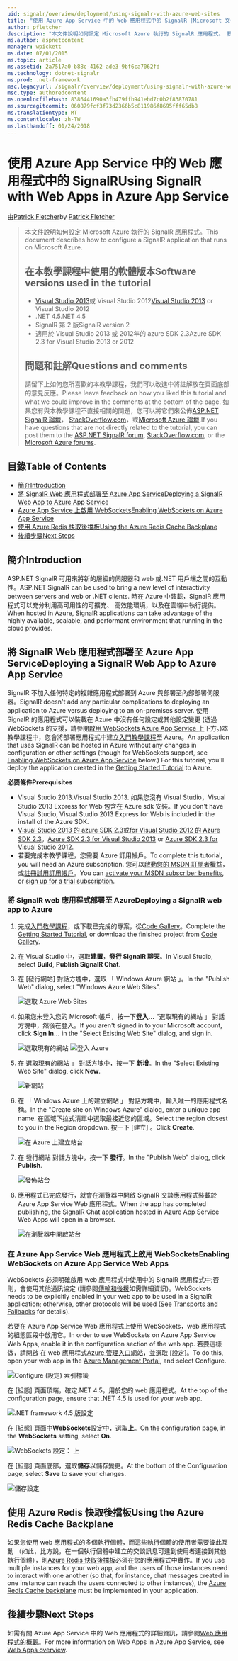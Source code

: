 ```yaml
---
uid: signalr/overview/deployment/using-signalr-with-azure-web-sites
title: "使用 Azure App Service 中的 Web 應用程式中的 SignalR |Microsoft 文件"
author: pfletcher
description: "本文件說明如何設定 Microsoft Azure 執行的 SignalR 應用程式。 教學課程中的軟體版本可用，Visual Studio 2013 或 Vis...."
ms.author: aspnetcontent
manager: wpickett
ms.date: 07/01/2015
ms.topic: article
ms.assetid: 2a7517a0-b88c-4162-ade3-9bf6ca7062fd
ms.technology: dotnet-signalr
ms.prod: .net-framework
msc.legacyurl: /signalr/overview/deployment/using-signalr-with-azure-web-sites
msc.type: authoredcontent
ms.openlocfilehash: 8386441690a3fb479ffb941ebd7c0b2f83870781
ms.sourcegitcommit: 060879fcf3f73d2366b5c811986f8695fff65db8
ms.translationtype: MT
ms.contentlocale: zh-TW
ms.lasthandoff: 01/24/2018
---
```

<a name="using-signalr-with-web-apps-in-azure-app-service"></a><span data-ttu-id="5d597-104">使用 Azure App Service 中的 Web 應用程式中的 SignalR</span><span class="sxs-lookup"><span data-stu-id="5d597-104">Using SignalR with Web Apps in Azure App Service</span></span>
====================
<span data-ttu-id="5d597-105">由[Patrick Fletcher](https://github.com/pfletcher)</span><span class="sxs-lookup"><span data-stu-id="5d597-105">by [Patrick Fletcher](https://github.com/pfletcher)</span></span>

> <span data-ttu-id="5d597-106">本文件說明如何設定 Microsoft Azure 執行的 SignalR 應用程式。</span><span class="sxs-lookup"><span data-stu-id="5d597-106">This document describes how to configure a SignalR application that runs on Microsoft Azure.</span></span>
> 
> ## <a name="software-versions-used-in-the-tutorial"></a><span data-ttu-id="5d597-107">在本教學課程中使用的軟體版本</span><span class="sxs-lookup"><span data-stu-id="5d597-107">Software versions used in the tutorial</span></span>
> 
> 
> - <span data-ttu-id="5d597-108">[Visual Studio 2013](https://www.microsoft.com/visualstudio/eng/2013-downloads)或 Visual Studio 2012</span><span class="sxs-lookup"><span data-stu-id="5d597-108">[Visual Studio 2013](https://www.microsoft.com/visualstudio/eng/2013-downloads) or Visual Studio 2012</span></span>
> - <span data-ttu-id="5d597-109">.NET 4.5</span><span class="sxs-lookup"><span data-stu-id="5d597-109">.NET 4.5</span></span>
> - <span data-ttu-id="5d597-110">SignalR 第 2 版</span><span class="sxs-lookup"><span data-stu-id="5d597-110">SignalR version 2</span></span>
> - <span data-ttu-id="5d597-111">適用於 Visual Studio 2013 或 2012年的 azure SDK 2.3</span><span class="sxs-lookup"><span data-stu-id="5d597-111">Azure SDK 2.3 for Visual Studio 2013 or 2012</span></span>
>   
> 
> 
> ## <a name="questions-and-comments"></a><span data-ttu-id="5d597-112">問題和註解</span><span class="sxs-lookup"><span data-stu-id="5d597-112">Questions and comments</span></span>
> 
> <span data-ttu-id="5d597-113">請留下上如何您所喜歡的本教學課程，我們可以改進中將註解放在頁面底部的意見反應。</span><span class="sxs-lookup"><span data-stu-id="5d597-113">Please leave feedback on how you liked this tutorial and what we could improve in the comments at the bottom of the page.</span></span> <span data-ttu-id="5d597-114">如果您有與本教學課程不直接相關的問題，您可以將它們來公佈[ASP.NET SignalR 論壇](https://forums.asp.net/1254.aspx/1?ASP+NET+SignalR)， [StackOverflow.com](http://stackoverflow.com/)，或[Microsoft Azure 論壇](https://social.msdn.microsoft.com/Forums/windowsazure/home?category=windowsazureplatform).</span><span class="sxs-lookup"><span data-stu-id="5d597-114">If you have questions that are not directly related to the tutorial, you can post them to the [ASP.NET SignalR forum](https://forums.asp.net/1254.aspx/1?ASP+NET+SignalR), [StackOverflow.com](http://stackoverflow.com/), or the [Microsoft Azure forums](https://social.msdn.microsoft.com/Forums/windowsazure/home?category=windowsazureplatform).</span></span>


## <a name="table-of-contents"></a><span data-ttu-id="5d597-115">目錄</span><span class="sxs-lookup"><span data-stu-id="5d597-115">Table of Contents</span></span>

- [<span data-ttu-id="5d597-116">簡介</span><span class="sxs-lookup"><span data-stu-id="5d597-116">Introduction</span></span>](#introduction)
- [<span data-ttu-id="5d597-117">將 SignalR Web 應用程式部署至 Azure App Service</span><span class="sxs-lookup"><span data-stu-id="5d597-117">Deploying a SignalR Web App to Azure App Service</span></span>](#deploying)
- [<span data-ttu-id="5d597-118">Azure App Service 上啟用 WebSockets</span><span class="sxs-lookup"><span data-stu-id="5d597-118">Enabling WebSockets on Azure App Service</span></span>](#websocket)
- [<span data-ttu-id="5d597-119">使用 Azure Redis 快取後擋板</span><span class="sxs-lookup"><span data-stu-id="5d597-119">Using the Azure Redis Cache Backplane</span></span>](#backplane)
- [<span data-ttu-id="5d597-120">後續步驟</span><span class="sxs-lookup"><span data-stu-id="5d597-120">Next Steps</span></span>](#nextsteps)

<a id="introduction"></a>
## <a name="introduction"></a><span data-ttu-id="5d597-121">簡介</span><span class="sxs-lookup"><span data-stu-id="5d597-121">Introduction</span></span>

<span data-ttu-id="5d597-122">ASP.NET SignalR 可用來將新的層級的伺服器和 web 或.NET 用戶端之間的互動性。</span><span class="sxs-lookup"><span data-stu-id="5d597-122">ASP.NET SignalR can be used to bring a new level of interactivity between servers and web or .NET clients.</span></span> <span data-ttu-id="5d597-123">時在 Azure 中裝載，SignalR 應用程式可以充分利用高可用性的可擴充、 高效能環境，以及在雲端中執行提供。</span><span class="sxs-lookup"><span data-stu-id="5d597-123">When hosted in Azure, SignalR applications can take advantage of the highly available, scalable, and performant environment that running in the cloud provides.</span></span>

<a id="deploying"></a>
## <a name="deploying-a-signalr-web-app-to-azure-app-service"></a><span data-ttu-id="5d597-124">將 SignalR Web 應用程式部署至 Azure App Service</span><span class="sxs-lookup"><span data-stu-id="5d597-124">Deploying a SignalR Web App to Azure App Service</span></span>

<span data-ttu-id="5d597-125">SignalR 不加入任何特定的複雜應用程式部署到 Azure 與部署至內部部署伺服器。</span><span class="sxs-lookup"><span data-stu-id="5d597-125">SignalR doesn't add any particular complications to deploying an application to Azure versus deploying to an on-premises server.</span></span> <span data-ttu-id="5d597-126">使用 SignalR 的應用程式可以裝載在 Azure 中沒有任何設定或其他設定變更 (透過 WebSockets 的支援，請參閱[啟用 WebSockets Azure App Service 上](#websocket)下方。)本教學課程中，您會將部署應用程式中建立[入門教學課程](../getting-started/tutorial-getting-started-with-signalr.md)至 Azure。</span><span class="sxs-lookup"><span data-stu-id="5d597-126">An application that uses SignalR can be hosted in Azure without any changes in configuration or other settings (though for WebSockets support, see [Enabling WebSockets on Azure App Service](#websocket) below.) For this tutorial, you'll deploy the application created in the [Getting Started Tutorial](../getting-started/tutorial-getting-started-with-signalr.md) to Azure.</span></span>

<span data-ttu-id="5d597-127">**必要條件**</span><span class="sxs-lookup"><span data-stu-id="5d597-127">**Prerequisites**</span></span>

- <span data-ttu-id="5d597-128">Visual Studio 2013.</span><span class="sxs-lookup"><span data-stu-id="5d597-128">Visual Studio 2013.</span></span> <span data-ttu-id="5d597-129">如果您沒有 Visual Studio，Visual Studio 2013 Express for Web 包含在 Azure sdk 安裝。</span><span class="sxs-lookup"><span data-stu-id="5d597-129">If you don't have Visual Studio, Visual Studio 2013 Express for Web is included in the install of the Azure SDK.</span></span>
- <span data-ttu-id="5d597-130">[Visual Studio 2013 的 azure SDK 2.3](https://go.microsoft.com/fwlink/?linkid=324322&clcid=0x409)或[for Visual Studio 2012 的 Azure SDK 2.3](https://go.microsoft.com/fwlink/p/?linkid=323511)。</span><span class="sxs-lookup"><span data-stu-id="5d597-130">[Azure SDK 2.3 for Visual Studio 2013](https://go.microsoft.com/fwlink/?linkid=324322&clcid=0x409) or [Azure SDK 2.3 for Visual Studio 2012](https://go.microsoft.com/fwlink/p/?linkid=323511).</span></span>
- <span data-ttu-id="5d597-131">若要完成本教學課程，您需要 Azure 訂用帳戶。</span><span class="sxs-lookup"><span data-stu-id="5d597-131">To complete this tutorial, you will need an Azure subscription.</span></span> <span data-ttu-id="5d597-132">您可以[啟動您的 MSDN 訂閱者權益](https://azure.microsoft.com/pricing/member-offers/msdn-benefits-details/)，或[註冊試用訂用帳戶](https://azure.microsoft.com/pricing/free-trial/)。</span><span class="sxs-lookup"><span data-stu-id="5d597-132">You can [activate your MSDN subscriber benefits](https://azure.microsoft.com/pricing/member-offers/msdn-benefits-details/), or [sign up for a trial subscription](https://azure.microsoft.com/pricing/free-trial/).</span></span>

### <a name="deploying-a-signalr-web-app-to-azure"></a><span data-ttu-id="5d597-133">將 SignalR web 應用程式部署至 Azure</span><span class="sxs-lookup"><span data-stu-id="5d597-133">Deploying a SignalR web app to Azure</span></span>

1. <span data-ttu-id="5d597-134">完成[入門教學課程](../getting-started/tutorial-getting-started-with-signalr.md)，或下載已完成的專案，從[Code Gallery](https://code.msdn.microsoft.com/SignalR-Getting-Started-b9d18aa9)。</span><span class="sxs-lookup"><span data-stu-id="5d597-134">Complete the [Getting Started Tutorial](../getting-started/tutorial-getting-started-with-signalr.md), or download the finished project from [Code Gallery](https://code.msdn.microsoft.com/SignalR-Getting-Started-b9d18aa9).</span></span>
2. <span data-ttu-id="5d597-135">在 Visual Studio 中，選取**建置**，**發行 SignalR 聊天**。</span><span class="sxs-lookup"><span data-stu-id="5d597-135">In Visual Studio, select **Build**, **Publish SignalR Chat**.</span></span>
3. <span data-ttu-id="5d597-136">在 [發行網站] 對話方塊中，選取 「 Windows Azure 網站 」。</span><span class="sxs-lookup"><span data-stu-id="5d597-136">In the "Publish Web" dialog, select "Windows Azure Web Sites".</span></span>

    ![選取 Azure Web Sites](using-signalr-with-azure-web-sites/_static/image1.png)
4. <span data-ttu-id="5d597-138">如果您未登入您的 Microsoft 帳戶，按一下**登入...** "選取現有的網站 」 對話方塊中，然後在登入。</span><span class="sxs-lookup"><span data-stu-id="5d597-138">If you aren't signed in to your Microsoft account, click **Sign In...** in the "Select Existing Web Site" dialog, and sign in.</span></span>

    ![選取現有的網站](using-signalr-with-azure-web-sites/_static/image2.png)    ![登入 Azure](using-signalr-with-azure-web-sites/_static/image3.png)
5. <span data-ttu-id="5d597-141">在 選取現有的網站 」 對話方塊中，按一下 **新增**。</span><span class="sxs-lookup"><span data-stu-id="5d597-141">In the "Select Existing Web Site" dialog, click **New**.</span></span>

    ![新網站](using-signalr-with-azure-web-sites/_static/image4.png)
6. <span data-ttu-id="5d597-143">在 「 Windows Azure 上的建立網站 」 對話方塊中，輸入唯一的應用程式名稱。</span><span class="sxs-lookup"><span data-stu-id="5d597-143">In the "Create site on Windows Azure" dialog, enter a unique app name.</span></span> <span data-ttu-id="5d597-144">在區域下拉式清單中選取最接近您的區域。</span><span class="sxs-lookup"><span data-stu-id="5d597-144">Select the region closest to you in the Region dropdown.</span></span> <span data-ttu-id="5d597-145">按一下 [建立] 。</span><span class="sxs-lookup"><span data-stu-id="5d597-145">Click **Create**.</span></span>

    ![在 Azure 上建立站台](using-signalr-with-azure-web-sites/_static/image5.png)
7. <span data-ttu-id="5d597-147">在 發行網站 對話方塊中，按一下 **發行**。</span><span class="sxs-lookup"><span data-stu-id="5d597-147">In the "Publish Web" dialog, click **Publish**.</span></span>

    ![發佈站台](using-signalr-with-azure-web-sites/_static/image6.png)
8. <span data-ttu-id="5d597-149">應用程式已完成發行，就會在瀏覽器中開啟 SignalR 交談應用程式裝載於 Azure App Service Web 應用程式。</span><span class="sxs-lookup"><span data-stu-id="5d597-149">When the app has completed publishing, the SignalR Chat application hosted in Azure App Service Web Apps will open in a browser.</span></span>

    ![在瀏覽器中開啟站台](using-signalr-with-azure-web-sites/_static/image7.png)

<a id="websocket"></a>
### <a name="enabling-websockets-on-azure-app-service-web-apps"></a><span data-ttu-id="5d597-151">在 Azure App Service Web 應用程式上啟用 WebSockets</span><span class="sxs-lookup"><span data-stu-id="5d597-151">Enabling WebSockets on Azure App Service Web Apps</span></span>

<span data-ttu-id="5d597-152">WebSockets 必須明確啟用 web 應用程式中使用中的 SignalR 應用程式中;否則，會使用其他通訊協定 (請參閱[傳輸和後援](../getting-started/introduction-to-signalr.md#transports)如需詳細資訊)。</span><span class="sxs-lookup"><span data-stu-id="5d597-152">WebSockets needs to be explicitly enabled in your web app to be used in a SignalR application; otherwise, other protocols will be used (See [Transports and Fallbacks](../getting-started/introduction-to-signalr.md#transports) for details).</span></span>

<span data-ttu-id="5d597-153">若要在 Azure App Service Web 應用程式上使用 WebSockets，web 應用程式的組態區段中啟用它。</span><span class="sxs-lookup"><span data-stu-id="5d597-153">In order to use WebSockets on Azure App Service Web Apps, enable it in the configuration section of the web app.</span></span> <span data-ttu-id="5d597-154">若要這樣做，請開啟 在 web 應用程式[Azure 管理入口網站](https://manage.windowsazure.com/)，並選取 [設定]。</span><span class="sxs-lookup"><span data-stu-id="5d597-154">To do this, open your web app in the [Azure Management Portal](https://manage.windowsazure.com/), and select Configure.</span></span>

![Configure (設定) 索引標籤](using-signalr-with-azure-web-sites/_static/image8.png)

<span data-ttu-id="5d597-156">在 [組態] 頁面頂端，確定.NET 4.5，用於您的 web 應用程式。</span><span class="sxs-lookup"><span data-stu-id="5d597-156">At the top of the configuration page, ensure that .NET 4.5 is used for your web app.</span></span>

![.NET framework 4.5 版設定](using-signalr-with-azure-web-sites/_static/image9.png)

<span data-ttu-id="5d597-158">在 [組態] 頁面中**WebSockets**設定中，選取**上**。</span><span class="sxs-lookup"><span data-stu-id="5d597-158">On the configuration page, in the **WebSockets** setting, select **On**.</span></span>

![WebSockets 設定： 上](using-signalr-with-azure-web-sites/_static/image10.png)

<span data-ttu-id="5d597-160">在 [組態] 頁面底部，選取**儲存**以儲存變更。</span><span class="sxs-lookup"><span data-stu-id="5d597-160">At the bottom of the Configuration page, select **Save** to save your changes.</span></span>

![儲存設定](using-signalr-with-azure-web-sites/_static/image11.png)

<a id="backplane"></a>
## <a name="using-the-azure-redis-cache-backplane"></a><span data-ttu-id="5d597-162">使用 Azure Redis 快取後擋板</span><span class="sxs-lookup"><span data-stu-id="5d597-162">Using the Azure Redis Cache Backplane</span></span>

<span data-ttu-id="5d597-163">如果您使用 web 應用程式的多個執行個體，而這些執行個體的使用者需要彼此互動 （如此，比方說，在一個執行個體中建立的交談訊息可達到使用者連接到其他執行個體），則[Azure Redis 快取後擋板](../performance/scaleout-with-redis.md)必須在您的應用程式中實作。</span><span class="sxs-lookup"><span data-stu-id="5d597-163">If you use multiple instances for your web app, and the users of those instances need to interact with one another (so that, for instance, chat messages created in one instance can reach the users connected to other instances), the [Azure Redis Cache backplane](../performance/scaleout-with-redis.md) must be implemented in your application.</span></span>

<a id="nextsteps"></a>
## <a name="next-steps"></a><span data-ttu-id="5d597-164">後續步驟</span><span class="sxs-lookup"><span data-stu-id="5d597-164">Next Steps</span></span>

<span data-ttu-id="5d597-165">如需有關 Azure App Service 中的 Web 應用程式的詳細資訊，請參閱[Web 應用程式的概觀](https://azure.microsoft.com/documentation/articles/app-service-web-overview/)。</span><span class="sxs-lookup"><span data-stu-id="5d597-165">For more information on Web Apps in Azure App Service, see [Web Apps overview](https://azure.microsoft.com/documentation/articles/app-service-web-overview/).</span></span>
